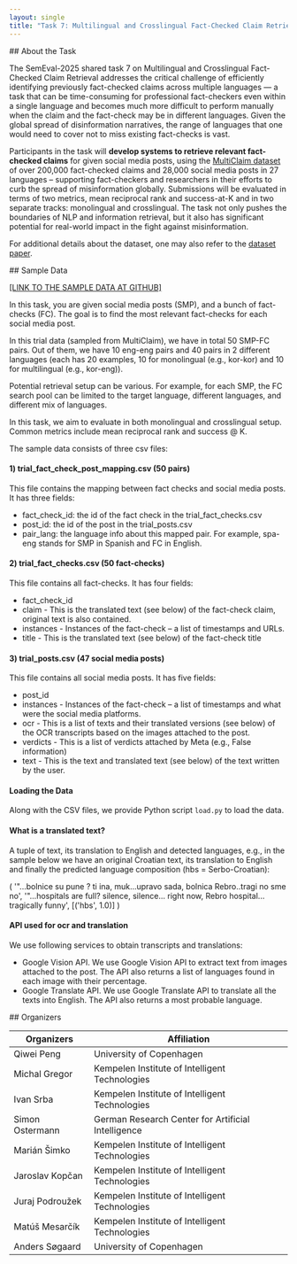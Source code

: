 ```yaml
---
layout: single
title: "Task 7: Multilingual and Crosslingual Fact-Checked Claim Retrieval" 
---
```


<a id="abstract" />
## About the Task

The SemEval-2025 shared task 7 on Multilingual and Crosslingual Fact-Checked Claim Retrieval addresses the critical challenge of efficiently identifying previously fact-checked claims across multiple languages — a task that can be time-consuming for professional fact-checkers even within a single language and becomes much more difficult to perform manually when the claim and the fact-check may be in different languages. Given the global spread of disinformation narratives, the range of languages that one would need to cover not to miss existing fact-checks is vast.

Participants in the task will **develop systems to retrieve relevant fact-checked claims** for given social media posts, using the [MultiClaim dataset](https://zenodo.org/records/7737983) of over 200,000 fact-checked claims and 28,000 social media posts in 27 languages – supporting fact-checkers and researchers in their efforts to curb the spread of misinformation globally. Submissions will be evaluated in terms of two metrics, mean reciprocal rank and success-at-K and in two separate tracks: monolingual and crosslingual. The task not only pushes the boundaries of NLP and information retrieval, but it also has significant potential for real-world impact in the fight against misinformation.

For additional details about the dataset, one may also refer to the [dataset paper](https://arxiv.org/abs/2305.07991).

<a id="sample_data" />
## Sample Data

[[LINK TO THE SAMPLE DATA AT GITHUB]](https://github.com/kinit-sk/semeval_2025/tree/main/sample_data)

In this task, you are given social media posts (SMP), and a bunch of fact-checks (FC). The goal is to find the most relevant fact-checks for each social media post.

In this trial data (sampled from MultiClaim), we have in total 50 SMP-FC pairs. Out of them, we have 10 eng-eng pairs and 40 pairs in 2 different languages (each has 20 examples, 10 for monolingual (e.g., kor-kor) and 10 for multilingual (e.g., kor-eng)).

Potential retrieval setup can be various. For example, for each SMP, the FC search pool can be limited to the target language, different languages, and different mix of languages.

In this task, we aim to evaluate in both monolingual and crosslingual setup. Common metrics include mean reciprocal rank and success @ K. 

The sample data consists of three csv files:
#### 1) trial_fact_check_post_mapping.csv (50 pairs)
This file contains the mapping between fact checks and social media posts.
It has three fields:
- fact_check_id: the id of the fact check in the trial_fact_checks.csv
- post_id: the id of the post in the trial_posts.csv
- pair_lang: the language info about this mapped pair. For example, spa-eng stands for SMP in Spanish and FC in English. 

#### 2) trial_fact_checks.csv (50 fact-checks)
This file contains all fact-checks.
It has four fields:

- fact_check_id
- claim - This is the translated text (see below) of the fact-check claim, original text is also contained.
- instances - Instances of the fact-check – a list of timestamps and URLs.
- title - This is the translated text (see below) of the fact-check title

#### 3) trial_posts.csv (47 social media posts)
This file contains all social media posts.
It has five fields:

- post_id
- instances - Instances of the fact-check – a list of timestamps and what were the social media platforms.
- ocr - This is a list of texts and their translated versions (see below) of the OCR transcripts based on the images attached to the post.
- verdicts - This is a list of verdicts attached by Meta (e.g., False information)
- text - This is the text and translated text (see below) of the text written by the user.

#### Loading the Data

Along with the CSV files, we provide Python script ``load.py`` to load the data.

#### What is a translated text?
A tuple of text, its translation to English and detected languages, e.g., in the sample below we have an original Croatian text, its translation to English and finally the predicted language composition (hbs = Serbo-Croatian):

(  '"...bolnice su pune ? ti  ina, muk...upravo sada, bolnica Rebro..tragi  no sme  no',  '"...hospitals are full? silence, silence... right now, Rebro hospital... tragically funny',  [('hbs', 1.0)] )

#### API used for ocr and translation
We use following services to obtain transcripts and translations:
- Google Vision API. We use Google Vision API to extract text from images attached to the post. The API also returns a list of languages found in each image with their percentage.
- Google Translate API. We use Google Translate API to translate all the texts into English. The API also returns a most probable language.

<a id="organizers" />
## Organizers

| Organizers | Affiliation                                    |
|------------|------------------------------------------------|
| Qiwei Peng      | University of Copenhagen                       |
| Michal Gregor      | Kempelen Institute of Intelligent Technologies |
| Ivan Srba      | Kempelen Institute of Intelligent Technologies |
| Simon Ostermann      | German Research Center for Artificial Intelligence |
| Marián Šimko      | Kempelen Institute of Intelligent Technologies |
| Jaroslav Kopčan      | Kempelen Institute of Intelligent Technologies |
| Juraj Podroužek      | Kempelen Institute of Intelligent Technologies |
| Matúš Mesarčík      | Kempelen Institute of Intelligent Technologies |
| Anders Søgaard       | University of Copenhagen |


